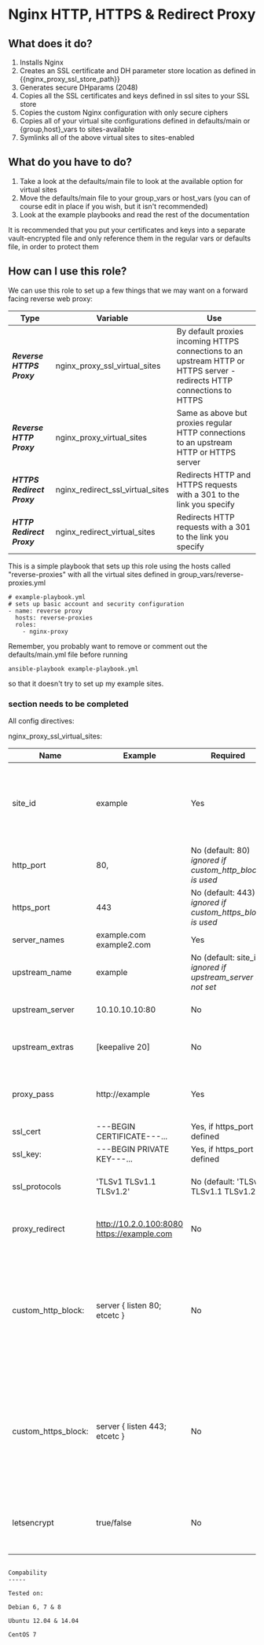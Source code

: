 # Nginx HTTP, HTTPS & Redirect Proxy

## What does it do?

1. Installs Nginx
2. Creates an SSL certificate and DH parameter store location as defined in {{nginx_proxy_ssl_store_path}}
3. Generates secure DHparams (2048)
4. Copies all the SSL certificates and keys defined in ssl sites to your SSL store
5. Copies the custom Nginx configuration with only secure ciphers
6. Copies all of your virtual site configurations defined in defaults/main or {group,host}_vars to sites-available
7. Symlinks all of the above virtual sites to sites-enabled

## What do you have to do?

1. Take a look at the defaults/main file to look at the available option for virtual sites
2. Move the defaults/main file to your group_vars or host_vars (you can of course edit in place if you wish, but it isn't recommended)
3. Look at the example playbooks and read the rest of the documentation

It is recommended that you put your certificates and keys into a separate vault-encrypted file and only reference them in the regular vars or defaults file, in order to protect them

## How can I use this role?

We can use this role to set up a few things that we may want on a forward facing reverse web proxy:

Type | Variable | Use
--- | --- | ---
***Reverse HTTPS Proxy*** | nginx_proxy_ssl_virtual_sites | By default proxies incoming HTTPS connections to an upstream HTTP or HTTPS server - redirects HTTP connections to HTTPS
***Reverse HTTP Proxy*** | nginx_proxy_virtual_sites | Same as above but proxies regular HTTP connections to an upstream HTTP or HTTPS server
***HTTPS Redirect Proxy*** | nginx_redirect_ssl_virtual_sites | Redirects HTTP and HTTPS requests with a 301 to the link you specify
***HTTP Redirect Proxy*** | nginx_redirect_virtual_sites | Redirects HTTP requests with a 301 to the link you specify

This is a simple playbook that sets up this role using the hosts called "reverse-proxies" with all the virtual sites defined in group_vars/reverse-proxies.yml

```
# example-playbook.yml
# sets up basic account and security configuration
- name: reverse proxy
  hosts: reverse-proxies 
  roles: 
    - nginx-proxy
```

Remember, you probably want to remove or comment out the defaults/main.yml file before running 

``` ansible-playbook example-playbook.yml ```

so that it doesn't try to set up my example sites.


### section needs to be completed

All config directives:

nginx_proxy_ssl_virtual_sites:

Name | Example | Required | Use
--- | --- | --- | ---
site_id | example | Yes | will be the name for upstream server and the sites-available file, must be unique
http_port | 80, | No (default: 80) *ignored if custom_http_block is used* | http port for nginx to listen to
https_port | 443 | No (default: 443) *ignored if custom_https_block is used* | https port for nginx to listen to
server_names | example.com example2.com | Yes | server names to listen for
upstream_name | example | No (default: site_id) *ignored if upstream_server is not set* | name for the upstream connection
upstream_server | 10.10.10.10:80 | No | upstream server/port to connect to
upstream_extras | [keepalive 20] | No  | array of extra config directives for upstream 
proxy_pass | http://example | Yes | proxy pass should be the http-link to pass requests to
ssl_cert | ---BEGIN CERTIFICATE---... | Yes, if https_port is defined | SSL certificate
ssl_key: | ---BEGIN PRIVATE KEY---... | Yes, if https_port is defined | SSL key
ssl_protocols | 'TLSv1 TLSv1.1 TLSv1.2' | No (default: 'TLSv1 TLSv1.1 TLSv1.2') | ssl protocols we should accept for this site 
proxy_redirect | http://10.2.0.100:8080 https://example.com | No | proxy_redirect nginx directive (rewrite host)
custom_http_block: | server { listen 80; etcetc } | No | here we can substitute the standard http->https redirect block with a custom server {} block if we want, will negate all other HTTP options
custom_https_block: | server { listen 443; etcetc } | No | here we can substitute the standard http->https redirect block with a custom server {} block if we want, will negate all other HTTP options
letsencrypt | true/false | No | sets up letsencrypt store for your server (site_id must match servername)

```

Compability
-----

Tested on:

Debian 6, 7 & 8

Ubuntu 12.04 & 14.04

CentOS 7

